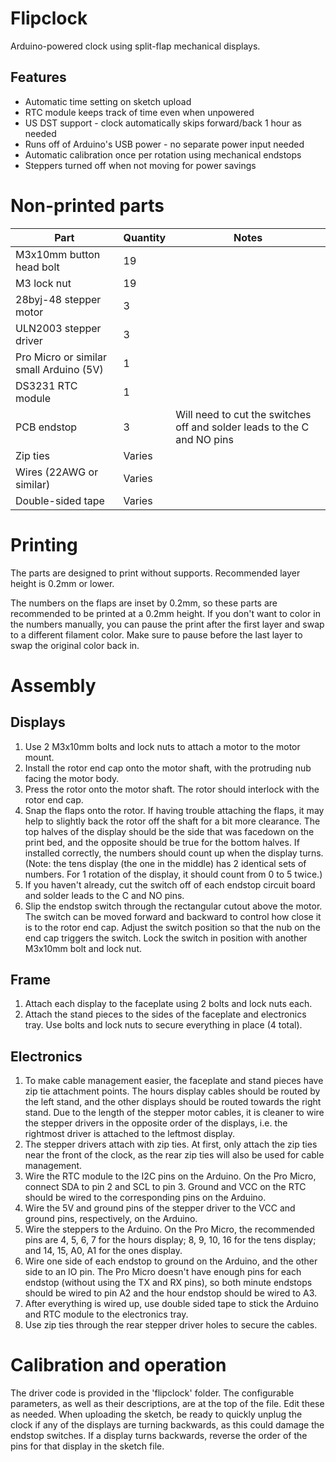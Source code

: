 # Flipclock
Arduino-powered clock using split-flap mechanical displays.

## Features
- Automatic time setting on sketch upload
- RTC module keeps track of time even when unpowered
- US DST support - clock automatically skips forward/back 1 hour as needed
- Runs off of Arduino's USB power - no separate power input needed
- Automatic calibration once per rotation using mechanical endstops
- Steppers turned off when not moving for power savings

# Non-printed parts
|  Part | Quantity   | Notes  |
|---|---|---|
|  M3x10mm button head bolt | 19  |   |
|  M3 lock nut | 19 |   |
| 28byj-48 stepper motor | 3 |   |
| ULN2003 stepper driver | 3 |   |
| Pro Micro or similar small Arduino (5V) | 1 |
| DS3231 RTC module | 1 |
| PCB endstop | 3 | Will need to cut the switches off and solder leads to the C and NO pins |
| Zip ties | Varies | |
| Wires (22AWG or similar) | Varies | |
| Double-sided tape | Varies | |

# Printing
The parts are designed to print without supports. Recommended layer height is 0.2mm or lower.

The numbers on the flaps are inset by 0.2mm, so these parts are recommended to be printed at a 0.2mm height. If you don't want to color in the numbers manually, you can pause the print after the first layer and swap to a different filament color. Make sure to pause before the last layer to swap the original color back in.

# Assembly
## Displays
1. Use 2 M3x10mm bolts and lock nuts to attach a motor to the motor mount.
1. Install the rotor end cap onto the motor shaft, with the protruding nub facing the motor body.
1. Press the rotor onto the motor shaft. The rotor should interlock with the rotor end cap.
1. Snap the flaps onto the rotor. If having trouble attaching the flaps, it may help to slightly back the rotor off the shaft for a bit more clearance. The top halves of the display should be the side that was facedown on the print bed, and the opposite should be true for the bottom halves. If installed correctly, the numbers should count up when the display turns. (Note: the tens display (the one in the middle) has 2 identical sets of numbers. For 1 rotation of the display, it should count from 0 to 5 twice.)
1. If you haven't already, cut the switch off of each endstop circuit board and solder leads to the C and NO pins.
1. Slip the endstop switch through the rectangular cutout above the motor. The switch can be moved forward and backward to control how close it is to the rotor end cap. Adjust the switch position so that the nub on the end cap triggers the switch. Lock the switch in position with another M3x10mm bolt and lock nut.

## Frame
1. Attach each display to the faceplate using 2 bolts and lock nuts each.
1. Attach the stand pieces to the sides of the faceplate and electronics tray. Use bolts and lock nuts to secure everything in place (4 total).

## Electronics
1. To make cable management easier, the faceplate and stand pieces have zip tie attachment points. The hours display cables should be routed by the left stand, and the other displays should be routed towards the right stand. Due to the length of the stepper motor cables, it is cleaner to wire the stepper drivers in the opposite order of the displays, i.e. the rightmost driver is attached to the leftmost display.
1. The stepper drivers attach with zip ties. At first, only attach the zip ties near the front of the clock, as the rear zip ties will also be used for cable management.
1. Wire the RTC module to the I2C pins on the Arduino. On the Pro Micro, connect SDA to pin 2 and SCL to pin 3. Ground and VCC on the RTC should be wired to the corresponding pins on the Arduino.
1. Wire the 5V and ground pins of the stepper driver to the VCC and ground pins, respectively, on the Arduino.
1. Wire the steppers to the Arduino. On the Pro Micro, the recommended pins are 4, 5, 6, 7 for the hours display; 8, 9, 10, 16 for the tens display; and 14, 15, A0, A1 for the ones display.
1. Wire one side of each endstop to ground on the Arduino, and the other side to an IO pin. The Pro Micro doesn't have enough pins for each endstop (without using the TX and RX pins), so both minute endstops should be wired to pin A2 and the hour endstop should be wired to A3.
1. After everything is wired up, use double sided tape to stick the Arduino and RTC module to the electronics tray.
1. Use zip ties through the rear stepper driver holes to secure the cables.

# Calibration and operation
The driver code is provided in the 'flipclock' folder. The configurable parameters, as well as their descriptions, are at the top of the file. Edit these as needed. When uploading the sketch, be ready to quickly unplug the clock if any of the displays are turning backwards, as this could damage the endstop switches. If a display turns backwards, reverse the order of the pins for that display in the sketch file.